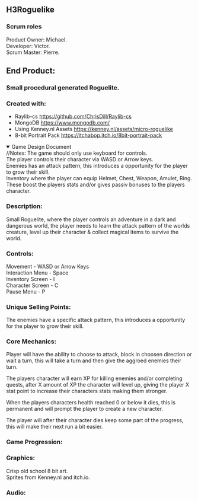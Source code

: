 ## H3Roguelike
### Scrum roles

Product Owner: Michael.</br>
Developer: Victor.</br>
Scrum Master: Pierre.

## End Product:

### Small procedural generated Roguelite.

### Created with:
* Raylib-cs https://github.com/ChrisDill/Raylib-cs
* MongoDB https://www.mongodb.com/
* Using Kenney.nl Assets https://kenney.nl/assets/micro-roguelike
* 8-bit Portrait Pack https://itchabop.itch.io/8bit-portrait-pack

<details open><summary>Game Design Document</summary>
//Notes:
The game should only use keyboard for controls.</br>
The player controls their character via WASD or Arrow keys.</br>
Enemies has an attack pattern, this introduces a opportunity for the player to grow their skill.</br>
Inventory where the player can equip Helmet, Chest, Weapon, Amulet, Ring.</br>
These boost the players stats and/or gives passiv bonuses to the players character.</br>

### Description:
Small Roguelite, where the player controls an adventure in a dark and dangerous world,
the player needs to learn the attack pattern of the worlds creature, level up their character & collect magical items to survive the world.

### Controls:
Movement - WASD or Arrow Keys</br>
Interaction Menu - Space</br>
Inventory Screen - I</br>
Character Screen - C</br>
Pause Menu - P</br>

### Unique Selling Points:
The enemies have a specific attack pattern, this introduces a opportunity for the player to grow their skill.</br>

### Core Mechanics:
Player will have the ability to choose to attack, block in choosen direction or wait a turn, 
this will take a turn and then give the aggroed enemies their turn.

The players character will earn XP for killing enemies and/or completing quests, after X amount of XP the character will level up, giving the player X stat point to increase their characters stats making them stronger.

When the players characters health reached 0 or below it dies, this is permanent and will prompt the player to create a new character.

The player will after their character dies keep some part of the progress, this will make their next run a bit easier.

### Game Progression:


### Graphics:
Crisp old school 8 bit art.</br>
Sprites from Kenney.nl and itch.io.

### Audio:


</details>



